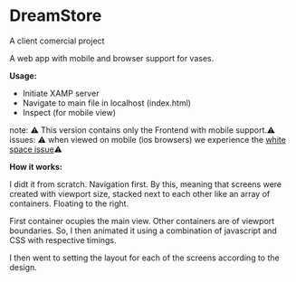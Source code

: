 # DreamStore
A client comercial project




A web app with mobile and browser support for vases.

<b>Usage:</b>

- Initiate XAMP server
- Navigate to main file in localhost (index.html)
- Inspect (for mobile view)

note:     ⚠️ This version contains only the Frontend with mobile support.⚠️ </br>
issues: ⚠️ when viewed on mobile (ios browsers) we experience the [white space issue]()⚠️

<b>How it works:</b>

I didt it from scratch. Navigation first. By this, meaning that screens were created with 
viewport size, stacked next to each other like an array of containers. Floating to the right. 

First container ocupies the main view. Other containers are of viewport boundaries. So, I then
animated it using a combination of javascript and CSS with respective timings. 

I then went to setting the layout for each of the screens according to the design. 





